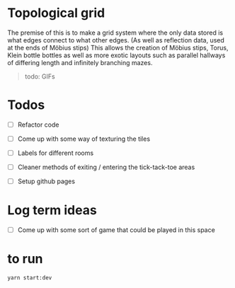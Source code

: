 # Topological grid

The premise of this is to make a grid system where the only data stored is what edges connect to what other edges. (As well as reflection data, used at the ends of Möbius stips)
This allows the creation of Möbius stips, Torus, Klein bottle bottles as well as more exotic layouts such as parallel hallways of differing length and infinitely branching mazes.


> todo: GIFs

# Todos

* [ ] Refactor code
* [ ] Come up with some way of texturing the tiles
* [ ] Labels for different rooms 
* [ ] Cleaner methods of exiting / entering the tick-tack-toe areas
* [ ] Setup github pages


# Log term ideas

* [ ] Come up with some sort of game that could be played in this space


# to run

`yarn start:dev`